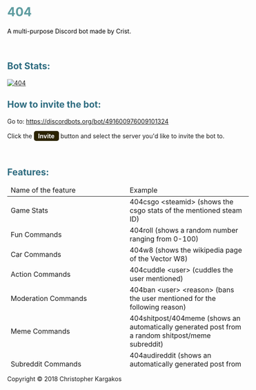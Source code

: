 <h1 style="color: #5e9ca0;">404</h1>
<p><span style="color: #ffff00;"><span style="color: #000000;">A multi-purpose Discord bot made by Crist.</span></span></p>
<p>&nbsp;</p>
<h2 style="color: #2e6c80;">Bot Stats:</h2>
<a href="https://discordbots.org/bot/491600976009101324" >
  <img src="https://discordbots.org/api/widget/491600976009101324.svg" alt="404" />
</a>

<h2 style="color: #2e6c80;">How to invite the bot:</h2>
<p>Go to:&nbsp;<a href="https://discordbots.org/bot/491600976009101324">https://discordbots.org/bot/491600976009101324</a></p>
<p>Click the <span style="background-color: #2b2301; color: #fff; display: inline-block; padding: 3px 10px; font-weight: bold; border-radius: 5px;">Invite</span> button and select the server you'd like to invite the bot to.</p>
<p>&nbsp;</p>
<h2 style="color: #2e6c80;">Features:</h2>
<table class="editorDemoTable" style="height: 425px; width: 560px;">
<thead>
<tr>
<td style="width: 266px;">Name of the feature</td>
<td style="width: 271.333px;">Example</td>
</tr>
</thead>
<tbody>
<tr>
<td style="width: 266px;">Game Stats</td>
<td style="width: 271.333px;">404csgo &lt;steamid&gt; (shows the csgo stats of the mentioned steam ID)</td>
</tr>
<tr>
<td style="width: 266px;">Fun Commands</td>
<td style="width: 271.333px;">404roll (shows a random number ranging from 0-100)</td>
</tr>
<tr>
<td style="width: 266px;">Car Commands</td>
<td style="width: 271.333px;">404w8 (shows the wikipedia page of the Vector W8)</td>
</tr>
<tr>
<td style="width: 266px;">Action Commands</td>
<td style="width: 271.333px;">404cuddle &lt;user&gt; (cuddles the user mentioned)</td>
</tr>
<tr>
<td style="width: 266px;">Moderation Commands</td>
<td style="width: 271.333px;">404ban &lt;user&gt; &lt;reason&gt; (bans the user mentioned for the following reason)</td>
</tr>
<tr>
<td style="width: 266px;">Meme Commands</td>
<td style="width: 271.333px;">404shitpost/404meme (shows an automatically generated post from a random shitpost/meme subreddit)</td>
</tr>
<tr>
<td style="width: 266px;">Subreddit Commands</td>
<td style="width: 271.333px;">404audireddit (shows an automatically generated post from the r/audi subreddit)</td>
</tr>
<tr>
<td style="width: 266px;">&nbsp;Image Generation Commands</td>
<td style="width: 271.333px;">404generatewp (generates a random anime wallpaper)</td>
</tr>
<tr>
<td style="width: 266px;">&nbsp;NSFW Commands</td>
<td style="width: 271.333px;">404lewdneko (shows an nsfw image of a neko (catgirl))</td>
</tr>
</tbody>
</table>



Copyright © 2018 Christopher Kargakos
